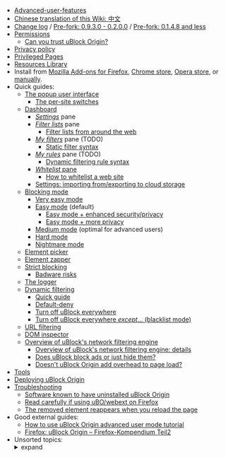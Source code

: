 - [Advanced-user-features](Advanced-user-features)
- [Chinese translation of this Wiki: 中文](https://github.com/fang5566/uBlock/wiki/Home)
- [Change log](https://github.com/gorhill/uBlock/releases) / [Pre-fork: 0.9.3.0 - 0.2.0.0](https://github.com/chrisaljoudi/uBlock/releases) / [Pre-fork: 0.1.4.8 and less](Change-log)
- [Permissions](Permissions)
    - [Can you trust uBlock Origin?](Can-you-trust-uBlock-Origin%3F)
- [Privacy policy](Privacy-policy)
- [Privileged Pages](Privileged-Pages)
- [Resources Library](Resources-Library)
- Install from [Mozilla Add-ons for Firefox](https://addons.mozilla.org/firefox/addon/ublock-origin/), [Chrome store](https://chrome.google.com/webstore/detail/ublock-origin/cjpalhdlnbpafiamejdnhcphjbkeiagm), [Opera store](https://addons.opera.com/en-gb/extensions/details/ublock/), or [manually](https://github.com/gorhill/uBlock/tree/master/dist#install).
- Quick guides:
    - [The popup user interface](Quick-guide:-popup-user-interface)
        - [The per-site switches](Per-site-switches)
    - [Dashboard](Dashboard)
        - [_Settings_](Dashboard:-Settings) pane
        - [_Filter lists_](Dashboard:-Filter-lists) pane
            - [Filter lists from around the web](Filter-lists-from-around-the-web)
        - [_My filters_](Dashboard:-My-filters) pane (TODO)
            - [Static filter syntax](Static-filter-syntax)
        - [_My rules_](Dashboard:-My-rules) pane (TODO)
            - [Dynamic filtering rule syntax](Dynamic-filtering:-rule-syntax)
        - [_Whitelist_ pane](Dashboard:-Whitelist)
            - [How to whitelist a web site](How-to-whitelist-a-web-site)
        - [Settings: importing from/exporting to cloud storage](Cloud-storage)
    - [Blocking mode](Blocking-mode)
        - [Very easy mode](Blocking-mode:-very-easy-mode)
        - [Easy mode](Blocking-mode:-easy-mode) (default)
            - [Easy mode + enhanced security/privacy](Dynamic-filtering:-Benefits-of-blocking-3rd-party-iframe-tags)
            - [Easy mode + more privacy](Dynamic-filtering:-to-easily-reduce-privacy-exposure)
        - [Medium mode](Blocking-mode:-medium-mode) (optimal for advanced users)
        - [Hard mode](Blocking-mode:-hard-mode)
        - [Nightmare mode](Blocking-mode:-nightmare-mode)
    - [Element picker](Element-picker)
    - [Element zapper](Element-zapper)
    - [Strict blocking](Strict-blocking)
        - [Badware risks](Badware-risks)
    - [The logger](The-logger)
    - [Dynamic filtering](Dynamic-filtering)
        - [Quick guide](Dynamic-filtering:-quick-guide)
        - [Default-deny](Dynamic-filtering:-default-deny)
        - [Turn off uBlock everywhere](Dynamic-filtering:-turn-off-uBlock-everywhere)
        - [Turn off uBlock everywhere _except_... (blacklist mode)](Dynamic-filtering:-turn-off-uBlock-everywhere-except)
    - [URL filtering](Dynamic-URL-filtering)
    - [DOM inspector](DOM-inspector)
    - [Overview of uBlock's network filtering engine](Overview-of-uBlock's-network-filtering-engine)
        - [Overview of uBlock's network filtering engine: details](Overview-of-uBlock's-network-filtering-engine:-details)
        - [Does uBlock block ads or just hide them?](Does-uBlock-block-ads-or-just-hide-them%3F)
        - [Doesn't uBlock Origin add overhead to page load?](Doesn't-uBlock-Origin-add-overhead-to-page-load%3F)
- [Tools](Tools)
- [Deploying uBlock Origin](Deploying-uBlock-Origin)
- [Troubleshooting](Troubleshooting)
    - [Software known to have uninstalled uBlock Origin](Software-known-to-have-uninstalled-uBlock-Origin)
    - [Read carefully if using uBO/webext on Firefox](Firefox-WebExtensions)
    - [The removed element reappears when you reload the page](Element-picker#the-removed-element-reappears-when-you-reload-the-page)
- Good external guides:
    - [How to use uBlock Origin advanced user mode tutorial](https://www.youtube.com/watch?v=2lisQQmWQkY)
    - [Firefox: uBlock Origin – Firefox-Kompendium Teil2](https://www.kuketz-blog.de/firefox-ublock-origin-firefox-kompendium-teil2/)
- Unsorted topics: <details><summary>expand</summary>
    - [Privacy stuff](Privacy-stuff)
    - [Tricks and tips waterfall](Tips-and-tricks-waterfall)
    - [How to ...](How-to-...)
    - [Memory footprint: what happens inside uBlock after installation](Memory-footprint:-what-happens-inside-uBlock-after-installation)
    - [uBlock vs. ABP: efficiency compared](uBlock-vs.-ABP:-efficiency-compared)
    - [Own memory usage: benchmarks over time](Own-memory-usage:-benchmarks-over-time)
    - [Contributed memory usage: benchmarks over time](Contributed-memory-usage:-benchmarks-over-time)
    - [Counterpoint: Who care about efficiency, I have 8 GB and/or a quad-core CPU](Who-cares-about-efficiency,-I-have-8-GB-and%7Cor-a-quad-core-CPU)
    - [Myth: uBlock consumes over 80MB](Myth:-uBlock-consumes-over-80MB)
    - [Myth: uBlock is just slightly less resource intensive than Adblock Plus](Myth:-uBlock-is-just-slightly-less-resource-intensive-than-Adblock-Plus)
    - [Counterpoints: unsorted](Counterarguments)
    - [uBlock and others: Blocking ads, trackers, malwares](uBlock-and-others:-Blocking-ads,-trackers,-malwares)
    - [About "This other extension reports more stuff blocked!"](About-%22This-other-extension-reports-more-stuff-blocked!%22)
    - [Various videos showing side by side comparison of the load speed of complex sites](Various-videos-showing-side-by-side-comparison-of-the-load-speed-of-complex-sites)
    - [Why don't you accept donations?](Why-don't-you-accept-donations%3F)
    - [Reference description of uBO in various extensions stores](Reference-description-of-uBO-in-various-extensions-stores)
</details>